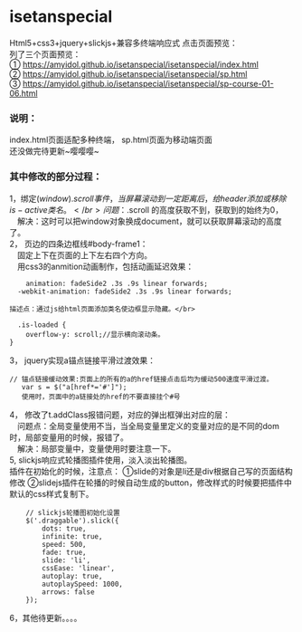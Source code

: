 # isetanspecial
Html5+css3+jquery+slickjs+兼容多终端响应式
点击页面预览：</br>
列了三个页面预览：</br>
① https://amyidol.github.io/isetanspecial/isetanspecial/index.html </br>
② https://amyidol.github.io/isetanspecial/isetanspecial/sp.html </br>
③ https://amyidol.github.io/isetanspecial/isetanspecial/sp-course-01-06.html </br>
### 说明：</br>
 index.html页面适配多种终端，
 sp.html页面为移动端页面</br>
 还没做完待更新~嘤嘤嘤~</br>
 
### 其中修改的部分过程：</br>
1，绑定$(window).scroll 事件，当屏幕滚动到一定距离后，给header添加或移除is-active类名。</br>
 　问题：$.scroll 的高度获取不到，获取到的始终为0，</br>
 　解决：这时可以把window对象换成document，就可以获取屏幕滚动的高度了。</br>
2，	页边的四条边框线#body-frame1：</br>
　固定上下在页面的上下左右四个方向。</br>
　用css3的anmition动画制作，包括动画延迟效果：</br>
```
	animation: fadeSide2 .3s .9s linear forwards;
  -webkit-animation: fadeSide2 .3s .9s linear forwards;
```
	描述点：通过js给html页面添加类名使边框显示隐藏。</br>
  
```
  .is-loaded {
	overflow-y: scroll;//显示横向滚动条。
}
```

3，	jquery实现a锚点链接平滑过渡效果：</br>

```
// 锚点链接缓动效果:页面上的所有的a的href链接点击后均为缓动500速度平滑过渡。
   var s = $("a[href*='#']");  
   使用时，页面中的a链接处的href的不要直接挂个#号
```
 4，	修改了t.addClass报错问题，对应的弹出框弹出对应的层：</br>
 　问题点：全局变量使用不当，当全局变量里定义的变量对应的是不同的dom时，局部变量用的时候，报错了。</br>
 　解决：局部变量中，变量使用时要注意一下。</br>
5,	slickjs响应式轮播图插件使用，淡入淡出轮播图。</br>
插件在初始化的时候，注意点：
①slide的对象是li还是div根据自己写的页面结构修改
②slidejs插件在轮播的时候自动生成的button，修改样式的时候要把插件中默认的css样式复制下。

```
    // slickjs轮播图初始化设置
    $('.draggable').slick({
        dots: true,
        infinite: true,
        speed: 500,
        fade: true,
        slide: 'li',
        cssEase: 'linear',
        autoplay: true,
        autoplaySpeed: 1000,
        arrows: false
    });
```

6，其他待更新。。。。

 
 
 
 
 
 
